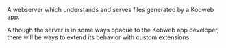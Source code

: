 A webserver which understands and serves files generated by a Kobweb app.

Although the server is in some ways opaque to the Kobweb app developer, there will be ways to extend its behavior with
custom extensions.